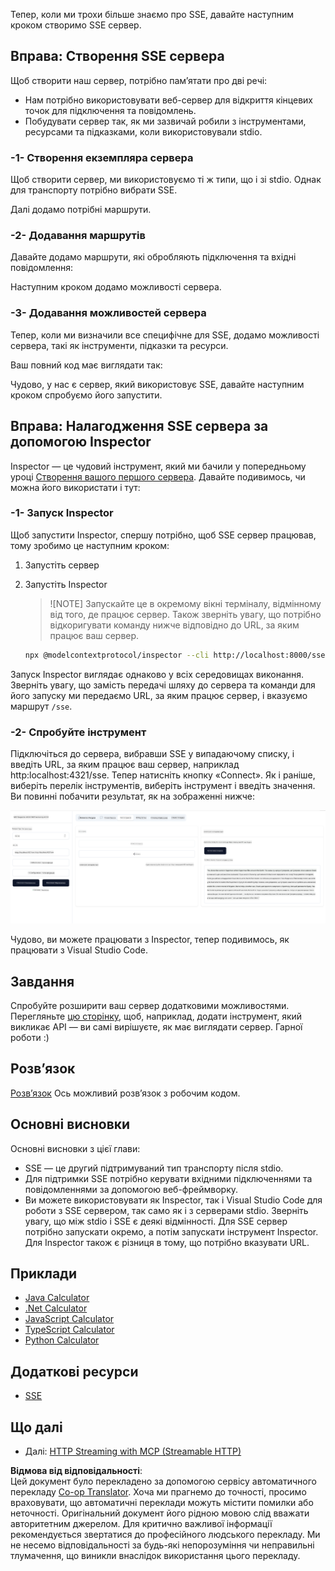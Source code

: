 <!--
CO_OP_TRANSLATOR_METADATA:
{
  "original_hash": "64645691bf0985f1760b948123edf269",
  "translation_date": "2025-06-17T16:46:22+00:00",
  "source_file": "03-GettingStarted/05-sse-server/README.md",
  "language_code": "uk"
}
-->
Тепер, коли ми трохи більше знаємо про SSE, давайте наступним кроком створимо SSE сервер.

## Вправа: Створення SSE сервера

Щоб створити наш сервер, потрібно пам’ятати про дві речі:

- Нам потрібно використовувати веб-сервер для відкриття кінцевих точок для підключення та повідомлень.
- Побудувати сервер так, як ми зазвичай робили з інструментами, ресурсами та підказками, коли використовували stdio.

### -1- Створення екземпляра сервера

Щоб створити сервер, ми використовуємо ті ж типи, що і зі stdio. Однак для транспорту потрібно вибрати SSE.

Далі додамо потрібні маршрути.

### -2- Додавання маршрутів

Давайте додамо маршрути, які обробляють підключення та вхідні повідомлення:

Наступним кроком додамо можливості сервера.

### -3- Додавання можливостей сервера

Тепер, коли ми визначили все специфічне для SSE, додамо можливості сервера, такі як інструменти, підказки та ресурси.

Ваш повний код має виглядати так:

Чудово, у нас є сервер, який використовує SSE, давайте наступним кроком спробуємо його запустити.

## Вправа: Налагодження SSE сервера за допомогою Inspector

Inspector — це чудовий інструмент, який ми бачили у попередньому уроці [Створення вашого першого сервера](/03-GettingStarted/01-first-server/README.md). Давайте подивимось, чи можна його використати і тут:

### -1- Запуск Inspector

Щоб запустити Inspector, спершу потрібно, щоб SSE сервер працював, тому зробимо це наступним кроком:

1. Запустіть сервер

1. Запустіть Inspector

    > ![NOTE]
    > Запускайте це в окремому вікні терміналу, відмінному від того, де працює сервер. Також зверніть увагу, що потрібно відкоригувати команду нижче відповідно до URL, за яким працює ваш сервер.

    ```sh
    npx @modelcontextprotocol/inspector --cli http://localhost:8000/sse --method tools/list
    ```

Запуск Inspector виглядає однаково у всіх середовищах виконання. Зверніть увагу, що замість передачі шляху до сервера та команди для його запуску ми передаємо URL, за яким працює сервер, і вказуємо маршрут `/sse`.

### -2- Спробуйте інструмент

Підключіться до сервера, вибравши SSE у випадаючому списку, і введіть URL, за яким працює ваш сервер, наприклад http:localhost:4321/sse. Тепер натисніть кнопку «Connect». Як і раніше, виберіть перелік інструментів, виберіть інструмент і введіть значення. Ви повинні побачити результат, як на зображенні нижче:

![SSE Server running in inspector](../../../../translated_images/sse-inspector.d86628cc597b8fae807a31d3d6837842f5f9ee1bcc6101013fa0c709c96029ad.uk.png)

Чудово, ви можете працювати з Inspector, тепер подивимось, як працювати з Visual Studio Code.

## Завдання

Спробуйте розширити ваш сервер додатковими можливостями. Перегляньте [цю сторінку](https://api.chucknorris.io/), щоб, наприклад, додати інструмент, який викликає API — ви самі вирішуєте, як має виглядати сервер. Гарної роботи :)

## Розв’язок

[Розв’язок](./solution/README.md) Ось можливий розв’язок з робочим кодом.

## Основні висновки

Основні висновки з цієї глави:

- SSE — це другий підтримуваний тип транспорту після stdio.
- Для підтримки SSE потрібно керувати вхідними підключеннями та повідомленнями за допомогою веб-фреймворку.
- Ви можете використовувати як Inspector, так і Visual Studio Code для роботи з SSE сервером, так само як і з серверами stdio. Зверніть увагу, що між stdio і SSE є деякі відмінності. Для SSE сервер потрібно запускати окремо, а потім запускати інструмент Inspector. Для Inspector також є різниця в тому, що потрібно вказувати URL.

## Приклади

- [Java Calculator](../samples/java/calculator/README.md)
- [.Net Calculator](../../../../03-GettingStarted/samples/csharp)
- [JavaScript Calculator](../samples/javascript/README.md)
- [TypeScript Calculator](../samples/typescript/README.md)
- [Python Calculator](../../../../03-GettingStarted/samples/python)

## Додаткові ресурси

- [SSE](https://developer.mozilla.org/en-US/docs/Web/API/Server-sent_events)

## Що далі

- Далі: [HTTP Streaming with MCP (Streamable HTTP)](/03-GettingStarted/06-http-streaming/README.md)

**Відмова від відповідальності**:  
Цей документ було перекладено за допомогою сервісу автоматичного перекладу [Co-op Translator](https://github.com/Azure/co-op-translator). Хоча ми прагнемо до точності, просимо враховувати, що автоматичні переклади можуть містити помилки або неточності. Оригінальний документ його рідною мовою слід вважати авторитетним джерелом. Для критично важливої інформації рекомендується звертатися до професійного людського перекладу. Ми не несемо відповідальності за будь-які непорозуміння чи неправильні тлумачення, що виникли внаслідок використання цього перекладу.